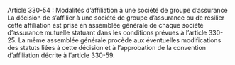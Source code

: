 Article 330-54 : Modalités d’affiliation à une société de groupe d’assurance
La décision de s’affilier à une société de groupe d’assurance ou de résilier cette affiliation est prise en assemblée générale de chaque société d’assurance mutuelle statuant dans les conditions prévues à l’article 330-25. La même assemblée générale procède aux éventuelles modifications des statuts liées à cette décision et à l’approbation de la convention d’affiliation décrite à l’article 330-59.